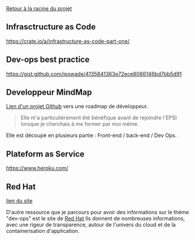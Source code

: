 [Retour à la racine du projet](https://github.com/EPradillon/veille-informatique)  

## Infrasctructure as Code
https://crate.io/a/infrastructure-as-code-part-one/

## Dev-ops best practice
https://gist.github.com/jpswade/4135841363e72ece8086146bd7bb5d91

## Developpeur MindMap
[Lien d'un projet Github](https://github.com/kamranahmedse/developer-roadmap) vers une roadmap de développeur.  
> Elle m'a particulièrement été bénéfique avant de rejoindre l'EPSI lorsque je cherchais à me former par moi même. 

Elle est découpé en plusieurs partie : Front-end / back-end / Dev Ops.

## Plateform as Service
https://www.heroku.com/

## Red Hat 
[lien du site](https://www.redhat.com/en)  

D'autre ressource que je parcours pour avoir des informations sur le thème "dev-ops" est le site de [Red Hat](https://www.redhat.com/en)
Ils donnent de nombreuses informations, avec une rigeur de transparence, autour de l'univers du cloud et de la containerisation d'application. 
